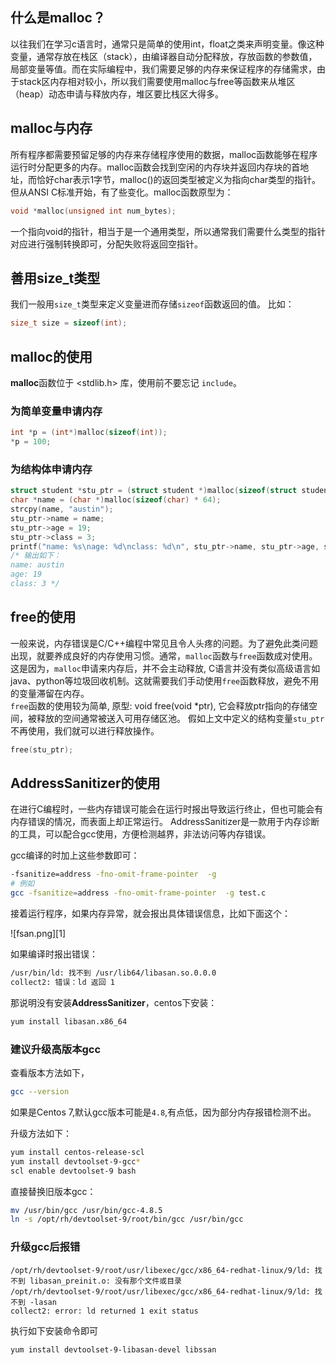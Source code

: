 

## 什么是malloc？  

以往我们在学习c语言时，通常只是简单的使用int，float之类来声明变量。像这种变量，通常存放在栈区（stack），由编译器自动分配释放，存放函数的参数值，局部变量等值。而在实际编程中，我们需要足够的内存来保证程序的存储需求，由于stack区内存相对较小，所以我们需要使用malloc与free等函数来从堆区（heap）动态申请与释放内存，堆区要比栈区大得多。  

## malloc与内存

所有程序都需要预留足够的内存来存储程序使用的数据，malloc函数能够在程序运行时分配更多的内存。malloc函数会找到空闲的内存块并返回内存块的首地址，而恰好char表示1字节，malloc()的返回类型被定义为指向char类型的指针。但从ANSI C标准开始，有了些变化。malloc函数原型为：  

```c
void *malloc(unsigned int num_bytes);
```

一个指向void的指针，相当于是一个通用类型，所以通常我们需要什么类型的指针对应进行强制转换即可，分配失败将返回空指针。  

## 善用size_t类型  

我们一般用`size_t`类型来定义变量进而存储`sizeof`函数返回的值。
比如：

```c
size_t size = sizeof(int);
```

## malloc的使用  

**malloc**函数位于 <stdlib.h> 库，使用前不要忘记 `include`。

### 为简单变量申请内存

```c
int *p = (int*)malloc(sizeof(int));
*p = 100;
```

### 为结构体申请内存

```c
struct student *stu_ptr = (struct student *)malloc(sizeof(struct student));
char *name = (char *)malloc(sizeof(char) * 64);
strcpy(name, "austin");
stu_ptr->name = name;
stu_ptr->age = 19;
stu_ptr->class = 3;
printf("name: %s\nage: %d\nclass: %d\n", stu_ptr->name, stu_ptr->age, stu_ptr->class);
/* 输出如下：
name: austin
age: 19
class: 3 */
```

## free的使用  

一般来说，内存错误是C/C++编程中常见且令人头疼的问题。为了避免此类问题出现，就要养成良好的内存使用习惯。通常，`malloc`函数与`free`函数成对使用。
这是因为，`malloc`申请来内存后，并不会主动释放, C语言并没有类似高级语言如java、python等垃圾回收机制。这就需要我们手动使用`free`函数释放，避免不用的变量滞留在内存。  
`free`函数的使用较为简单, 原型: void free(void *ptr), 它会释放ptr指向的存储空间，被释放的空间通常被送入可用存储区池。
假如上文中定义的结构变量`stu_ptr`不再使用，我们就可以进行释放操作。

```c
free(stu_ptr);
```

## AddressSanitizer的使用  

在进行C编程时，一些内存错误可能会在运行时报出导致运行终止，但也可能会有内存错误的情况，而表面上却正常运行。
AddressSanitizer是一款用于内存诊断的工具，可以配合gcc使用，方便检测越界，非法访问等内存错误。  

gcc编译的时加上这些参数即可：

```bash
-fsanitize=address -fno-omit-frame-pointer  -g
# 例如 
gcc -fsanitize=address -fno-omit-frame-pointer  -g test.c
```

接着运行程序，如果内存异常，就会报出具体错误信息，比如下面这个：

![fsan.png][1]

如果编译时报出错误：

```bash
/usr/bin/ld: 找不到 /usr/lib64/libasan.so.0.0.0
collect2: 错误：ld 返回 1
```

那说明没有安装**AddressSanitizer**，centos下安装：

```bash
yum install libasan.x86_64
```

### 建议升级高版本gcc

查看版本方法如下，

```bash
gcc --version
```

如果是Centos 7,默认gcc版本可能是`4.8`,有点低，因为部分内存报错检测不出。

升级方法如下：

```bash
yum install centos-release-scl
yum install devtoolset-9-gcc*
scl enable devtoolset-9 bash
```

直接替换旧版本gcc：

```bash
mv /usr/bin/gcc /usr/bin/gcc-4.8.5
ln -s /opt/rh/devtoolset-9/root/bin/gcc /usr/bin/gcc
```

### 升级gcc后报错  

```
/opt/rh/devtoolset-9/root/usr/libexec/gcc/x86_64-redhat-linux/9/ld: 找不到 libasan_preinit.o: 没有那个文件或目录
/opt/rh/devtoolset-9/root/usr/libexec/gcc/x86_64-redhat-linux/9/ld: 找不到 -lasan
collect2: error: ld returned 1 exit status
```

执行如下安装命令即可

```bash
yum install devtoolset-9-libasan-devel libssan
```

  
